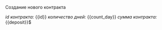 Создание нового контракта

*id контракта:* {{id}}
*количество дней:* {{count_day}}
*сумма контракта:* {{deposit}}$
